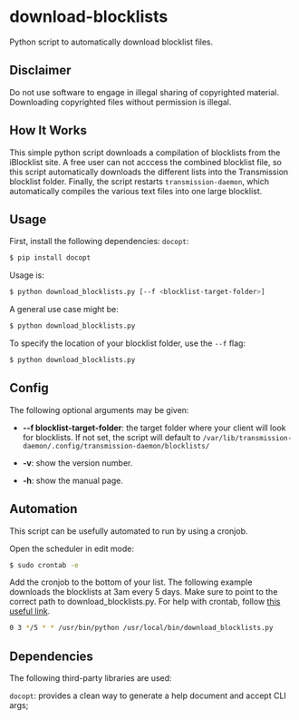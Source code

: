 # download-blocklists

Python script to automatically download blocklist files.

## Disclaimer

Do not use software to engage in illegal sharing of copyrighted material. Downloading copyrighted files without permission is illegal.

## How It Works

This simple python script downloads a compilation of blocklists from the iBlocklist site. A free user can not acccess the combined blocklist file, so this
script automatically downloads the different lists into the Transmission blocklist folder. Finally, the script restarts `transmission-daemon`, which automatically
compiles the various text files into one large blocklist.

## Usage

First, install the following dependencies: `docopt`:

```sh
$ pip install docopt
```

Usage is:

```sh
$ python download_blocklists.py [--f <blocklist-target-folder>]
```

A general use case might be:

```sh
$ python download_blocklists.py
```

To specify the location of your blocklist folder, use the `--f` flag:

```sh
$ python download_blocklists.py
```

## Config

The following optional arguments may be given:

* **--f blocklist-target-folder**: the target folder where your client will look for blocklists. If not set, the script will default to `/var/lib/transmission-daemon/.config/transmission-daemon/blocklists/`
	
* **-v**: show the version number.

* **-h**: show the manual page.

## Automation

This script can be usefully automated to run by using a cronjob.

Open the scheduler in edit mode:

```sh
$ sudo crontab -e
```

Add the cronjob to the bottom of your list. The following example downloads the blocklists at 3am every 5 days. Make sure to point to the correct path to download_blocklists.py.
For help with crontab, follow [this useful link](https://help.ubuntu.com/community/CronHowto).

```sh
0 3 */5 * * /usr/bin/python /usr/local/bin/download_blocklists.py
```

## Dependencies

The following third-party libraries are used:

`docopt`: provides a clean way to generate a help document and accept CLI args;